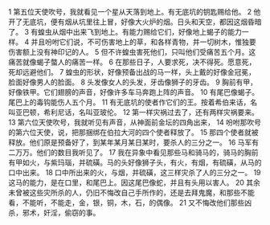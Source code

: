 1 第五位天使吹号，我就看见一个星从天落到地上。有无底坑的钥匙赐给他。
2 他开了无底坑，便有烟从坑里往上冒，好像大火炉的烟。日头和天空，都因这烟昏暗了。
3 有蝗虫从烟中出来飞到地上。有能力赐给它们，好像地上蝎子的能力一样。
4 并且吩咐它们说，不可伤害地上的草，和各样青物，并一切树木，惟独要伤害额上没有神印记的人。
5 但不许蝗虫害死他们，只叫他们受痛苦五个月。这痛苦就像蝎子螫人的痛苦一样。
6 在那些日子，人要求死，决不得死。愿意死，死却远避他们。
7 蝗虫的形状，好像预备出战的马一样，头上戴的好像金冠冕，脸面好像男人的脸面。
8 头发像女人的头发，牙齿像狮子的牙齿。
9 胸前有甲，好像铁甲。它们翅膀的声音，好像许多车马奔跑上阵的声音。
10 有尾巴像蝎子。尾巴上的毒钩能伤人五个月。
11 有无底坑的使者作它们的王。按着希伯来话，名叫亚巴顿，希利尼话，名叫亚玻伦。
12 第一样灾祸过去了，还有两样灾祸要来。
13 第六位天使吹号，我就听见有声音，从神面前金坛的四角出来，
14 吩咐那吹号的第六位天使，说，把那捆绑在伯拉大河的四个使者释放了。
15 那四个使者就被释放。他们原是预备好了，到某年某月某日某时，要杀人的三分之一。
16 马军有二万万。他们的数目我听见了。
17 我在异象中看见那些马和骑马的，骑马的胸前有甲如火，与紫玛瑙，并硫磺。马的头好像狮子头，有火，有烟，有硫磺，从马的口中出来。
18 口中所出来的火，与烟，并硫磺，这三样灾杀了人的三分之一。
19 这马的能力，是在口里，和尾巴上。因这尾巴像蛇，并且有头用以害人。
20 其余未曾被这些灾所杀的人，仍旧不悔改自己手所作的，还是去拜鬼魔，和那些不能看，不能听，不能走，金，银，铜，木，石，的偶像。
21 又不悔改他们那些凶杀，邪术，奸淫，偷窃的事。